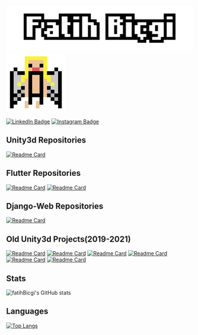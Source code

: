 ![Fatih's GitHub Banner](fatihb.png)
![Alt text](wings.gif)

[![LinkedIn Badge](https://img.shields.io/badge/LinkedIn-informational?style=flat&logo=linkedin&logoColor=white&color=0D76A8)](https://www.linkedin.com/in/fatih-biçgi/)
[![Instagram Badge](https://img.shields.io/badge/Instagram-informational?style=flat&logo=instagram&logoColor=white&color=0D76A8)](https://www.instagram.com/fatih_bcg/)

## Unity3d Repositories
[![Readme Card](https://github-readme-stats.vercel.app/api/pin/?username=fatihBicgi&repo=Capture-Castles&theme=tokyonight)](https://github.com/fatihBicgi/Capture-Castles.git)

## Flutter Repositories
[![Readme Card](https://github-readme-stats.vercel.app/api/pin/?username=fatihBicgi&repo=Bildir&theme=merko)](https://github.com/fatihBicgi/Bildir.git)
[![Readme Card](https://github-readme-stats.vercel.app/api/pin/?username=fatihBicgi&repo=flutter_learn_projects&theme=merko)](https://github.com/fatihBicgi/flutter_learn_projects.git)

## Django-Web Repositories
[![Readme Card](https://github-readme-stats.vercel.app/api/pin/?username=fatihBicgi&repo=magazine_website&theme=merko)](https://github.com/fatihBicgi/magazine_website.git)


## Old Unity3d Projects(2019-2021)
[![Readme Card](https://github-readme-stats.vercel.app/api/pin/?username=fatihBicgi&repo=elemental-calibration-game&theme=tokyonight)](https://github.com/fatihBicgi/elemental-calibration-game.git)
[![Readme Card](https://github-readme-stats.vercel.app/api/pin/?username=fatihBicgi&repo=2d-zombie-shooter&theme=tokyonight)](https://github.com/fatihBicgi/2d-zombie-shooter.git)
[![Readme Card](https://github-readme-stats.vercel.app/api/pin/?username=fatihBicgi&repo=living-city-animation&theme=tokyonight)](https://github.com/fatihBicgi/living-city-animation.git)
[![Readme Card](https://github-readme-stats.vercel.app/api/pin/?username=fatihBicgi&repo=2d-game-presentation&theme=tokyonight)](https://github.com/fatihBicgi/2d-game-presentation.git)
[![Readme Card](https://github-readme-stats.vercel.app/api/pin/?username=fatihBicgi&repo=pandemic-annihilation-game&theme=tokyonight)](https://github.com/fatihBicgi/pandemic-annihilation-game.git)
[![Readme Card](https://github-readme-stats.vercel.app/api/pin/?username=fatihBicgi&repo=diminish-or-die&theme=tokyonight)](https://github.com/fatihBicgi/diminish-or-die.git)

## Stats
![fatihBicgi's GitHub stats](https://github-readme-stats.vercel.app/api?username=fatihBicgi&show_icons=true&theme=onedark)

## Languages
[![Top Langs](https://github-readme-stats.vercel.app/api/top-langs/?username=fatihBicgi&layout=compact&theme=dracula)](https://github.com/fatihBicgi/fatihBicgi.git)



